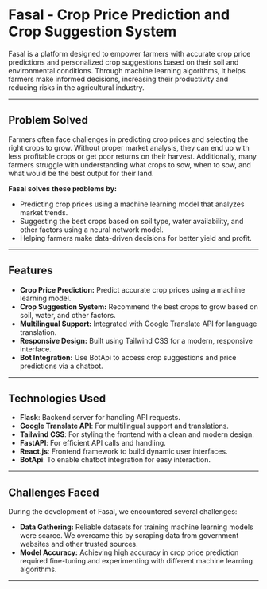 # Fasal - Crop Price Prediction and Crop Suggestion System

Fasal is a platform designed to empower farmers with accurate crop price predictions and personalized crop suggestions based on their soil and environmental conditions. Through machine learning algorithms, it helps farmers make informed decisions, increasing their productivity and reducing risks in the agricultural industry.

---

## Problem Solved

Farmers often face challenges in predicting crop prices and selecting the right crops to grow. Without proper market analysis, they can end up with less profitable crops or get poor returns on their harvest. Additionally, many farmers struggle with understanding what crops to sow, when to sow, and what would be the best output for their land.

**Fasal solves these problems by:**
- Predicting crop prices using a machine learning model that analyzes market trends.
- Suggesting the best crops based on soil type, water availability, and other factors using a neural network model.
- Helping farmers make data-driven decisions for better yield and profit.

---

## Features

- **Crop Price Prediction:** Predict accurate crop prices using a machine learning model.
- **Crop Suggestion System:** Recommend the best crops to grow based on soil, water, and other factors.
- **Multilingual Support:** Integrated with Google Translate API for language translation.
- **Responsive Design:** Built using Tailwind CSS for a modern, responsive interface.
- **Bot Integration:** Use BotApi to access crop suggestions and price predictions via a chatbot.

---

## Technologies Used

- **Flask**: Backend server for handling API requests.
- **Google Translate API**: For multilingual support and translations.
- **Tailwind CSS**: For styling the frontend with a clean and modern design.
- **FastAPI**: For efficient API calls and handling.
- **React.js**: Frontend framework to build dynamic user interfaces.
- **BotApi**: To enable chatbot integration for easy interaction.

---

## Challenges Faced

During the development of Fasal, we encountered several challenges:
- **Data Gathering:** Reliable datasets for training machine learning models were scarce. We overcame this by scraping data from government websites and other trusted sources.
- **Model Accuracy:** Achieving high accuracy in crop price prediction required fine-tuning and experimenting with different machine learning algorithms.

---
